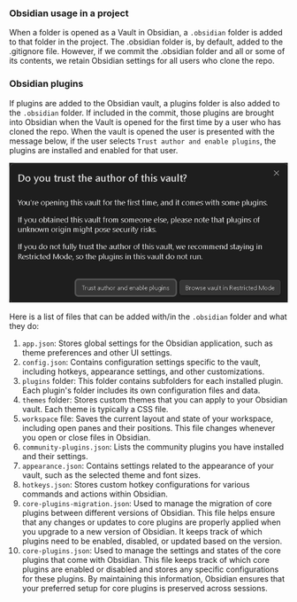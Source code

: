 ### Obsidian usage in a project

When a folder is opened as a Vault in Obsidian, a `.obsidian` folder is added to that folder in the project. The .obsidian folder is, by default, added to the .gitignore file. However, if we commit the .obsidian folder and all or some of its contents, we retain Obsidian settings for all users who clone the repo. 

### Obsidian plugins
If plugins are added to the Obsidian vault, a plugins folder is also added to the `.obsidian` folder. If included in the commit, those plugins are brought into Obsidian when the Vault is opened for the first time by a user who has cloned the repo. When the vault is opened the user is presented with the message below, if the user selects `Trust author and enable plugins`, the plugins are installed and enabled for that user.

![alt text](image.png)

Here is a list of files that can be added with/in the `.obsidian` folder and what they do:
1. `app.json`:
	Stores global settings for the Obsidian application, such as theme preferences and other UI settings.
2. `config.json`:
	Contains configuration settings specific to the vault, including hotkeys, appearance settings, and other customizations.
3. `plugins` folder:
	This folder contains subfolders for each installed plugin. Each plugin's folder includes its own configuration files and data.
4. `themes` folder:
	Stores custom themes that you can apply to your Obsidian vault. Each theme is typically a CSS file.
5. `workspace` file:
	Saves the current layout and state of your workspace, including open panes and their positions. This file changes whenever you open or close files in Obsidian.
6. `community-plugins.json`:
	Lists the community plugins you have installed and their settings.
7. `appearance.json`:
	Contains settings related to the appearance of your vault, such as the selected theme and font sizes.
8. `hotkeys.json`:
	Stores custom hotkey configurations for various commands and actions within Obsidian.
9. `core-plugins-migration.json`:
	Used to manage the migration of core plugins between different versions of Obsidian. This file helps ensure that any changes or updates to core plugins are properly applied when you upgrade to a new version of Obsidian. It keeps track of which plugins need to be enabled, disabled, or updated based on the version.
10. `core-plugins.json`:
	Used to manage the settings and states of the core plugins that come with Obsidian. This file keeps track of which core plugins are enabled or disabled and stores any specific configurations for these plugins. By maintaining this information, Obsidian ensures that your preferred setup for core plugins is preserved across sessions.
